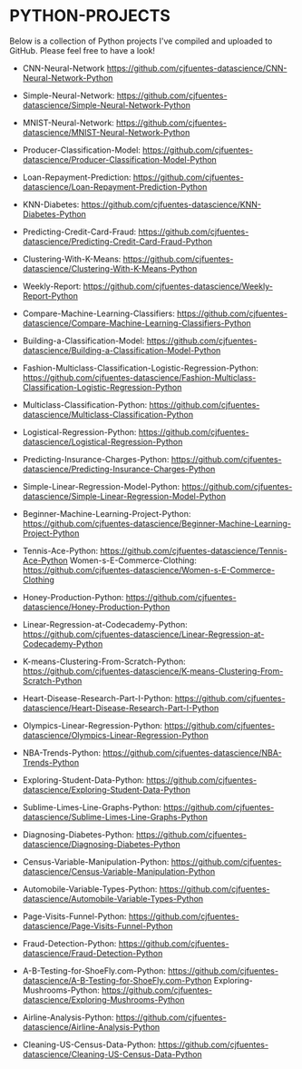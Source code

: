 # PYTHON-PROJECTS

Below is a collection of Python projects I've compiled and uploaded to GitHub. Please feel free to have a look!

- CNN-Neural-Network https://github.com/cjfuentes-datascience/CNN-Neural-Network-Python
- Simple-Neural-Network: https://github.com/cjfuentes-datascience/Simple-Neural-Network-Python

- MNIST-Neural-Network: https://github.com/cjfuentes-datascience/MNIST-Neural-Network-Python

- Producer-Classification-Model: https://github.com/cjfuentes-datascience/Producer-Classification-Model-Python

- Loan-Repayment-Prediction: https://github.com/cjfuentes-datascience/Loan-Repayment-Prediction-Python

- KNN-Diabetes: https://github.com/cjfuentes-datascience/KNN-Diabetes-Python

- Predicting-Credit-Card-Fraud: https://github.com/cjfuentes-datascience/Predicting-Credit-Card-Fraud-Python

- Clustering-With-K-Means: https://github.com/cjfuentes-datascience/Clustering-With-K-Means-Python

- Weekly-Report: https://github.com/cjfuentes-datascience/Weekly-Report-Python

- Compare-Machine-Learning-Classifiers: https://github.com/cjfuentes-datascience/Compare-Machine-Learning-Classifiers-Python

- Building-a-Classification-Model: https://github.com/cjfuentes-datascience/Building-a-Classification-Model-Python

- Fashion-Multiclass-Classification-Logistic-Regression-Python: https://github.com/cjfuentes-datascience/Fashion-Multiclass-Classification-Logistic-Regression-Python

- Multiclass-Classification-Python: https://github.com/cjfuentes-datascience/Multiclass-Classification-Python
- Logistical-Regression-Python: https://github.com/cjfuentes-datascience/Logistical-Regression-Python
- Predicting-Insurance-Charges-Python: https://github.com/cjfuentes-datascience/Predicting-Insurance-Charges-Python
- Simple-Linear-Regression-Model-Python: https://github.com/cjfuentes-datascience/Simple-Linear-Regression-Model-Python
- Beginner-Machine-Learning-Project-Python: https://github.com/cjfuentes-datascience/Beginner-Machine-Learning-Project-Python
- Tennis-Ace-Python: https://github.com/cjfuentes-datascience/Tennis-Ace-Python
Women-s-E-Commerce-Clothing: https://github.com/cjfuentes-datascience/Women-s-E-Commerce-Clothing
- Honey-Production-Python: https://github.com/cjfuentes-datascience/Honey-Production-Python
- Linear-Regression-at-Codecademy-Python: https://github.com/cjfuentes-datascience/Linear-Regression-at-Codecademy-Python
- K-means-Clustering-From-Scratch-Python: https://github.com/cjfuentes-datascience/K-means-Clustering-From-Scratch-Python
- Heart-Disease-Research-Part-I-Python: https://github.com/cjfuentes-datascience/Heart-Disease-Research-Part-I-Python
- Olympics-Linear-Regression-Python: https://github.com/cjfuentes-datascience/Olympics-Linear-Regression-Python
- NBA-Trends-Python: https://github.com/cjfuentes-datascience/NBA-Trends-Python
- Exploring-Student-Data-Python: https://github.com/cjfuentes-datascience/Exploring-Student-Data-Python
- Sublime-Limes-Line-Graphs-Python: https://github.com/cjfuentes-datascience/Sublime-Limes-Line-Graphs-Python
- Diagnosing-Diabetes-Python: https://github.com/cjfuentes-datascience/Diagnosing-Diabetes-Python
- Census-Variable-Manipulation-Python: https://github.com/cjfuentes-datascience/Census-Variable-Manipulation-Python
- Automobile-Variable-Types-Python: https://github.com/cjfuentes-datascience/Automobile-Variable-Types-Python
- Page-Visits-Funnel-Python: https://github.com/cjfuentes-datascience/Page-Visits-Funnel-Python
- Fraud-Detection-Python: https://github.com/cjfuentes-datascience/Fraud-Detection-Python
- A-B-Testing-for-ShoeFly.com-Python: https://github.com/cjfuentes-datascience/A-B-Testing-for-ShoeFly.com-Python
Exploring-Mushrooms-Python: https://github.com/cjfuentes-datascience/Exploring-Mushrooms-Python
- Airline-Analysis-Python: https://github.com/cjfuentes-datascience/Airline-Analysis-Python
- Cleaning-US-Census-Data-Python: https://github.com/cjfuentes-datascience/Cleaning-US-Census-Data-Python
